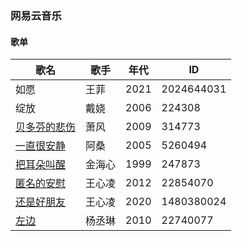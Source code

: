 ### 网易云音乐

#### 歌单

| 歌名 | 歌手 | 年代 |ID|
| ---- | ---- | ---- |----|
| 如愿 | 王菲   | 2021 |2024644031|
| 绽放 | 戴娆 | 2006 |224308|
| [贝多芬的悲伤](https://music.163.com/song?id=314773&userid=348406050) | 萧风 | 2009 |314773|
| [一直很安静](https://music.163.com/song?id=5260494&userid=348406050) | 阿桑 | 2005 |5260494|
| [把耳朵叫醒](https://music.163.com/song?id=247873&userid=348406050) | 金海心 | 1999 |247873|
| [匿名的安慰](https://music.163.com/song?id=22854070&userid=348406050) | 王心凌 | 2012 |22854070|
| [还是好朋友](https://music.163.com/song?id=1480380024&userid=348406050) | 王心凌 | 2020 |1480380024|
| [左边](https://music.163.com/song?id=22740077&userid=348406050) | 杨丞琳 | 2010 |22740077|

